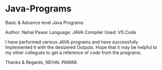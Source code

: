 # Java-Programs
Basic &amp; Advance level Java Programs

Author: Nehal Pawar
Language: JAVA
Compiler Used: VS Code

I have performed various JAVA programs and have successfully Implemented it with the desizered Outputs.
Hope that it may be helpful to my other collegues to get a reference of code from the programs.

Thanks & Regards,
NEHAL PAWAR.
